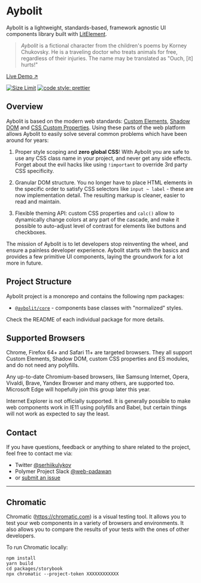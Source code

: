 # Aybolit

Aybolit is a lightweight, standards-based, framework agnostic UI components library built with [LitElement](https://github.com/Polymer/lit-element).

> *Aybolit* is a fictional character from the children's poems by Korney Chukovsky. He is a traveling doctor who treats animals for free, regardless of their injuries. The name may be translated as "Ouch, [it] hurts!"

[Live Demo ↗](https://conversionxl.github.io/aybolit/)

[![Size Limit](https://github.com/conversionxl/aybolit/actions/workflows/size-limit.yml/badge.svg)](https://github.com/conversionxl/aybolit/actions/workflows/size-limit.yml)
[![code style: prettier](https://img.shields.io/badge/code_style-prettier-ff69b4.svg?style=flat-square)](https://github.com/prettier/prettier)

## Overview

Aybolit is based on the modern web standards: [Custom Elements](https://caniuse.com/#feat=custom-elementsv1), [Shadow DOM](https://caniuse.com/#feat=shadowdomv1) and [CSS Custom Properties](https://caniuse.com/#feat=css-variables). Using these parts of the web platform allows Aybolit to easily solve several common problems which have been around for years:

1. Proper style scoping and **zero global CSS**! With Aybolit you are safe to use any CSS class name in your project, and never get any side effects. Forget about the evil hacks like using `!important` to override 3rd party CSS specificity.

2. Granular DOM structure. You no longer have to place HTML elements in the specific order to satisfy CSS selectors like `input ~ label` - these are now implementation detail. The resulting markup is cleaner, easier to read and maintain.

3. Flexible theming API: custom CSS properties and `calc()` allow to dynamically change colors at any part of the cascade, and make it possible to auto-adjust level of contrast for elements like buttons and checkboxes.

The mission of Aybolit is to let developers stop reinventing the wheel, and ensure a painless developer experience. Aybolit starts with the basics and provides a few primitive UI components, laying the groundwork for a lot more in future.

## Project Structure

Aybolit project is a monorepo and contains the following npm packages:

- [`@aybolit/core`](https://github.com/web-padawan/aybolit/tree/master/packages/core) - components base classes with "normalized" styles.

Check the README of each individual package for more details.

## Supported Browsers

Chrome, Firefox 64+ and Safari 11+ are targeted browsers. They all support Custom Elements,
Shadow DOM, custom CSS properties and ES modules, and do not need any polyfills.

Any up-to-date Chromium-based browsers, like Samsung Internet, Opera, Vivaldi, Brave, Yandex Browser and many others, are supported too. Microsoft Edge will hopefully join this group later this year.

Internet Explorer is not officially supported. It is generally possible to make web components work in IE11 using polyfills and Babel, but certain things will not work as expected to say the least.

## Contact

If you have questions, feedback or anything to share related to the project, feel free to contact me via:

- Twitter [@serhiikulykov](https://twitter.com/serhiikulykov)
- Polymer Project Slack [@web-padawan](https://polymer.slack.com/team/U0XBXC79U/)
- or [submit an issue](https://github.com/web-padawan/aybolit/issues)

---

## Chromatic

Chromatic (https://chromatic.com) is a visual testing tool. It allows you to test your web components in a variety of browsers and environments. It also allows you to compare the results of your tests with the ones of other developers.

To run Chromatic locally:

```
npm install
yarn build
cd packages/storybook
npx chromatic --project-token XXXXXXXXXXXX
```
